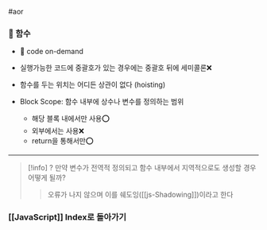 #aor
### 📌 함수

- 📖 code on-demand

- 실행가능한 코드에 중괄호가 있는 경우에는 중괄호 뒤에 세미콜론❌
- 함수를 두는 위치는 어디든 상관이 없다 (hoisting)
- Block Scope: 함수 내부에 상수나 변수를 정의하는 범위
	- 해당 블록 내에서만 사용⭕️
	- 외부에서는 사용❌
	- return을 통해서만⭕️
----

>[!info] 
>? 만약 변수가 전역적 정의되고 함수 내부에서 지역적으로도 생성할 경우 어떻게 될까?
>>오류가 나지 않으며 이를 쉐도잉([[js-Shadowing]])이라고 한다

### [[JavaScript]] Index로 돌아가기